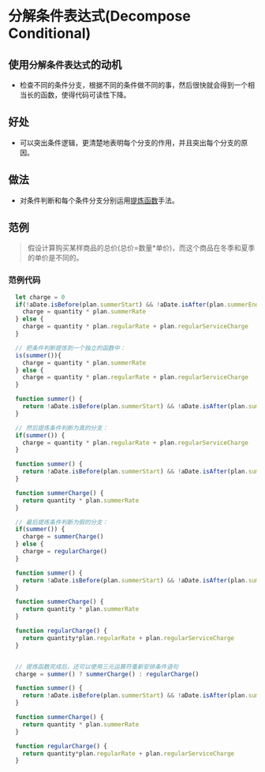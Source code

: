 # 分解条件表达式(Decompose Conditional)

## 使用`分解条件表达式`的动机

- 检查不同的条件分支，根据不同的条件做不同的事，然后很快就会得到一个相当长的函数，使得代码可读性下降。

## 好处

- 可以突出条件逻辑，更清楚地表明每个分支的作用，并且突出每个分支的原因。

## 做法

- 对条件判断和每个条件分支分别运用[提炼函数](refactoring/first/extract-function)手法。

## 范例

> 假设计算购买某样商品的总价(总价=数量*单价)，而这个商品在冬季和夏季的单价是不同的。

### 范例代码

```js
  let charge = 0
  if(!aDate.isBefore(plan.summerStart) && !aDate.isAfter(plan.summerEnd)){
    charge = quantity * plan.summerRate
  } else {
    charge = quantity * plan.regularRate + plan.regularServiceCharge
  }

  // 把条件判断提炼到一个独立的函数中：
  is(summer()){
    charge = quantity * plan.summerRate
  } else {
    charge = quantity * plan.regularRate + plan.regularServiceCharge
  }

  function summer() {
    return !aDate.isBefore(plan.summerStart) && !aDate.isAfter(plan.summerEnd)
  }

  // 然后提炼条件判断为真的分支：
  if(summer()) {
    charge = quantity * plan.regularRate + plan.regularServiceCharge
  }

  function summer() {
    return !aDate.isBefore(plan.summerStart) && !aDate.isAfter(plan.summerEnd)
  }

  function summerCharge() {
    return quantity * plan.summerRate
  }

  // 最后提炼条件判断为假的分支：
  if(summer()) {
    charge = summerCharge()
  } else {
    charge = regularCharge()
  }

  function summer() {
    return !aDate.isBefore(plan.summerStart) && !aDate.isAfter(plan.summerEnd)
  }

  function summerCharge() {
    return quantity * plan.summerRate
  }

  function regularCharge() {
    return quantity*plan.regularRate + plan.regularServiceCharge
  }


  // 提炼函数完成后，还可以使用三元运算符重新安排条件语句
  charge = summer() ? summerCharge() : regularCharge()

  function summer() {
    return !aDate.isBefore(plan.summerStart) && !aDate.isAfter(plan.summerEnd)
  }

  function summerCharge() {
    return quantity * plan.summerRate
  }

  function regularCharge() {
    return quantity*plan.regularRate + plan.regularServiceCharge
  }

```
